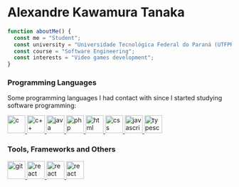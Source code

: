 # Alexandre Kawamura Tanaka

```javascript
function aboutMe() {
  const me = "Student";
  const university = "Universidade Tecnológica Federal do Paraná (UTFPR-CP)";
  const course = "Software Engineering";
  const interests = "Video games development";
}
```

### Programming Languages

Some programming languages I had contact with since I started studying software programming:
  
<p align="left">
  <a href="https://en.cppreference.com/w/" target="_blank">
    <img
      src="https://devicon.dev/devicon.git/icons/c/c-plain.svg"
      alt="c"
      width="40"
      height="40"
    />
  </a>
  <a href="https://en.cppreference.com/w/" target="_blank">
    <img
      src="https://devicon.dev/devicon.git/icons/cplusplus/cplusplus-plain.svg"
      alt="c++"
      width="40"
      height="40"
    />
  </a>
  <a href="https://www.java.com/pt-BR/" target="_blank">
    <img
      src="https://devicon.dev/devicon.git/icons/java/java-original.svg"
      alt="java"
      width="40"
      height="40"
    />
  </a>
  <a href="https://www.php.net/" target="_blank">
    <img
      src="https://devicon.dev/devicon.git/icons/php/php-original.svg"
      alt="php"
      width="40"
      height="40"
    />
  </a>
  <a href="https://developer.mozilla.org/pt-BR/docs/Web/HTML" target="_blank">
    <img
      src="https://devicon.dev/devicon.git/icons/html5/html5-original.svg"
      alt="html"
      width="40"
      height="40"
    />
  </a>
  <a href="https://developer.mozilla.org/pt-BR/docs/Web/CSS" target="_blank">
    <img
      src="https://devicon.dev/devicon.git/icons/css3/css3-original.svg"
      alt="css"
      width="40"
      height="40"
    />
  </a>
  <a href="https://developer.mozilla.org/pt-BR/docs/Aprender/JavaScript" target="_blank">
    <img
      src="https://devicon.dev/devicon.git/icons/javascript/javascript-original.svg"
      alt="javascript"
      width="40"
      height="40"
    />
  </a>
  <a href="https://www.typescriptlang.org/" target="_blank">
    <img
      src="https://devicon.dev/devicon.git/icons/typescript/typescript-original.svg"
      alt="typescript"
      width="40"
      height="40"
    />
  </a>
</p>

### Tools, Frameworks and Others
<p>
  <a href="https://git-scm.com/" target="_blank">
    <img
      src="https://devicon.dev/devicon.git/icons/git/git-original.svg"
      alt="git"
      width="40"
      height="40"
    />
  </a>
  <a href="https://www.docker.com/" target="_blank">
    <img
      src="https://devicon.dev/devicon.git/icons/docker/docker-original.svg"
      alt="react"
      width="40"
      height="40"
    />
  </a>
  <a href="https://jquery.com/" target="_blank">
    <img
      src="https://devicon.dev/devicon.git/icons/jquery/jquery-original-wordmark.svg"
      alt="react"
      width="40"
      height="40"
    />
  </a>
  <a href="https://reactjs.org/" target="_blank">
    <img
      src="https://devicon.dev/devicon.git/icons/react/react-original.svg"
      alt="react"
      width="40"
      height="40"
    />
  </a>
</p>
